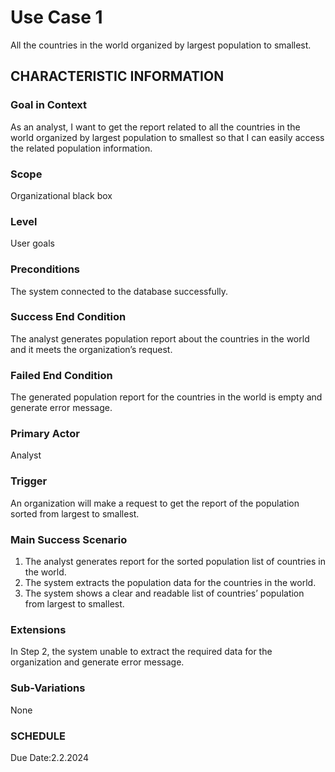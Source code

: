 # Use Case 1
All the countries in the world organized by largest population to smallest.
## CHARACTERISTIC INFORMATION
### Goal in Context
As an analyst, I want to get the report related to all the countries in the world organized by largest population to smallest so that I can easily access the related population information.
### Scope
Organizational black box
### Level
User goals
### Preconditions
The system connected to the database successfully.
### Success End Condition
The analyst generates population report about the countries in the world and it meets the organization’s request.
### Failed End Condition
The generated population report for the countries in the world is empty and generate error message.
### Primary Actor
Analyst
### Trigger
An organization will make a request to get the report of the population sorted from largest to smallest.
### Main Success Scenario
1.  The analyst generates report for the sorted population list of countries in the world.
2.  The system extracts the population data for the countries in the world.
3.  The system shows a clear and readable list of countries’ population from largest to smallest.
### Extensions
In Step 2, the system unable to extract the required data for the organization and generate error message.
### Sub-Variations
None
### SCHEDULE
Due Date:2.2.2024
